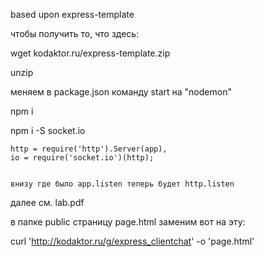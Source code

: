 based upon express-template

чтобы получить то, что здесь:


wget kodaktor.ru/express-template.zip

unzip

меняем в package.json команду start на "nodemon"

npm i

npm i -S socket.io
	
    http = require('http').Server(app),
    io = require('socket.io')(http);


    внизу где было app.listen теперь будет http.listen

далее см. lab.pdf

в папке public страницу page.html заменим вот на эту:

curl 'http://kodaktor.ru/g/express_clientchat' -o 'page.html'

